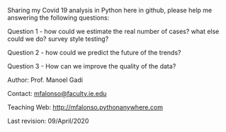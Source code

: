 
Sharing my Covid 19 analysis in Python here in github, please help me answering the following questions:

Question 1 - how could we estimate the real number of cases? what else could we do? 
survey style testing?

Question 2 - how could we predict the future of the trends?

Question 3 - How can we improve the quality of the data?


Author: Prof. Manoel Gadi

Contact: mfalonso@faculty.ie.edu

Teaching Web: http://mfalonso.pythonanywhere.com

Last revision: 09/April/2020
